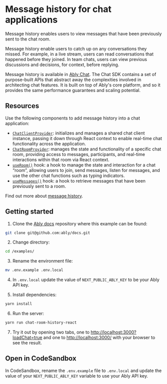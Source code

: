 # Message history for chat applications

Message history enables users to view messages that have been previously sent to the chat room.

Message history enable users to catch up on any conversations they missed. For example, in a live stream, users can read conversations that happened before they joined. In team chats, users can view previous discussions and decisions, for context, before replying.

Message history is available in [Ably Chat](https://ably.com/docs/products/chat). The Chat SDK contains a set of purpose-built APIs that abstract away the complexities involved in architecting chat features. It is built on top of Ably's core platform, and so it provides the same performance guarantees and scaling potential.

## Resources

Use the following components to add message history into a chat application:

* [`ChatClientProvider`](https://ably.com/docs/chat/setup?lang=react#instantiate): initializes and manages a shared chat client instance, passing it down through React context to enable real-time chat functionality across the application.
* [`ChatRoomProvider`](https://ably.com/docs/chat/rooms?lang=react#create): manages the state and functionality of a specific chat room, providing access to messages, participants, and real-time interactions within that room via React context.
* [`useRoom()`](https://ably.com/docs/chat/rooms?lang=react#create) hook: a hook to manage the state and interaction for a chat “room”, allowing users to join, send messages, listen for messages, and use the other chat functions such as typing indicators.
* [`useMessages()`](https://ably.com/docs/chat/rooms/history?lang=react#get) hook: a hook to retrieve messages that have been previously sent to a room.

Find out more about [message history](https://ably.com/docs/chat/rooms/history?lang=react).

## Getting started

1. Clone the [Ably docs](https://github.com/ably/docs) repository where this example can be found:

```sh
git clone git@github.com:ably/docs.git
```

2. Change directory:

```sh
cd /examples/
```

3. Rename the environment file:

```sh
mv .env.example .env.local
```

4. In `.env.local` update the value of `NEXT_PUBLIC_ABLY_KEY` to be your Ably API key.

5. Install dependencies:

```sh
yarn install
```

6. Run the server:

```sh
yarn run chat-room-history-react
```

7. Try it out by opening two tabs, one to [http://localhost:3000?loadChat=true](http://localhost:3000?loadChat=true) and one to [http://localhost:3000/](http://localhost:3000/) with your browser to see the result.

## Open in CodeSandbox

In CodeSandbox, rename the `.env.example` file to `.env.local` and update the value of your `NEXT_PUBLIC_ABLY_KEY` variable to use your Ably API key.
